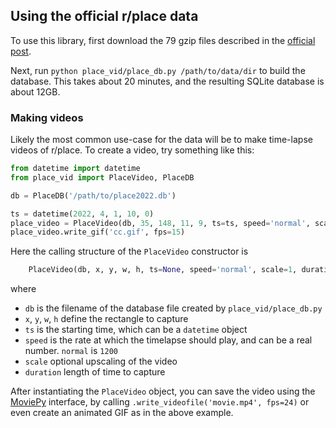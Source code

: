 ## Using the official r/place data

To use this library, first download the 79 gzip files described in the 
[official post](https://www.reddit.com/r/place/comments/txvk2d/rplace_datasets_april_fools_2022/).

Next, run `python place_vid/place_db.py /path/to/data/dir` to build the database.
This takes about 20 minutes, and the resulting SQLite database is about 12GB.

### Making videos

Likely the most common use-case for the data will be to make time-lapse videos
of r/place.
To create a video, try something like this:

```python
from datetime import datetime
from place_vid import PlaceVideo, PlaceDB

db = PlaceDB('/path/to/place2022.db')

ts = datetime(2022, 4, 1, 10, 0)
place_video = PlaceVideo(db, 35, 148, 11, 9, ts=ts, speed='normal', scale=16, duration=26)
place_video.write_gif('cc.gif', fps=15)
```

Here the calling structure of the `PlaceVideo` constructor is
```python
    PlaceVideo(db, x, y, w, h, ts=None, speed='normal', scale=1, duration=None)
```
where
- `db` is the filename of the database file created by `place_vid/place_db.py`
- `x`, `y`, `w`, `h` define the rectangle to capture
- `ts` is the starting time, which can be a `datetime` object
- `speed` is the rate at which the timelapse should play, and can be a real number. `normal` is `1200`
- `scale` optional upscaling of the video
- `duration` length of time to capture

After instantiating the `PlaceVideo` object, you can save the video using the
[MoviePy](https://zulko.github.io/moviepy/getting_started/videoclips.html#exporting-video-clips)
interface, by calling `.write_videofile('movie.mp4', fps=24)` or even create an animated
GIF as in the above example.
